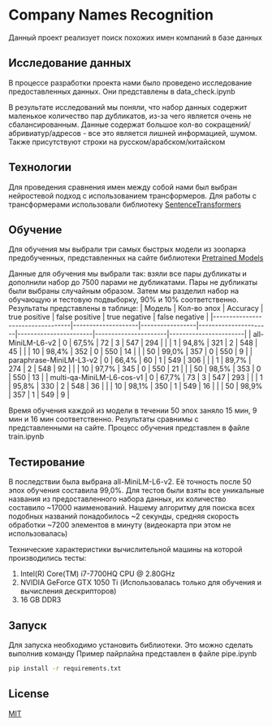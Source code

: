 # Company Names Recognition

Данный проект реализует поиск похожих имен компаний в базе данных

## Исследование данных
В процессе разработки проекта нами было проведено исследование предоставленных данных. Они представлены в data_check.ipynb

В результате исследований мы поняли, что набор данных содержит маленькое количество пар дубликатов, из-за чего является очень не сбалансированным. Данные содержат большое кол-во сокращений/абривиатур/адресов - все это является лишней информацией, шумом. Также присутствуют строки на русском/арабском/китайском 

## Технологии
Для проведения сравнения имен между собой нами был выбран нейростевой подход с использованием трансформеров.
Для работы с трансформерами использовали библиотеку [SentenceTransformers](https://www.sbert.net/index.html)

## Обучение
Для обучения мы выбрали три самых быстрых модели из зоопарка предобученных, представленных на сайте библиотеки [Pretrained Models](https://www.sbert.net/docs/pretrained_models.html)

Данные для обучения мы выбрали так: взяли все пары дубликаты и дополнили набор до 7500 парами не дубликатами. Пары не дубликаты были выбраны случайным образом. Затем мы разделил набор на обучающую и тестовую подвыборку, 90% и 10% соответственно. Результаты представлены в таблице:
|     Модель                       |     Кол-во эпох    |     Accuracy    |     true positive    |     false positive    |     true negative    |     false negative    |
|----------------------------------|--------------------|-----------------|----------------------|-----------------------|----------------------|-----------------------|
|     all-MiniLM-L6-v2             |     0              |     67,5%       |     72               |     3                 |     547              |     294               |
|                                  |     1              |     94,8%       |     321              |     2                 |     548              |     45                |
|                                  |     10             |     98,4%       |     352              |     0                 |     550              |     14                |
|                                  |     50             |     99,0%       |     357              |     0                 |     550              |     9                 |
|     paraphrase-MiniLM-L3-v2      |     0              |     66,4%       |     60               |     1                 |     549              |     306               |
|                                  |     1              |     89,7%       |     274              |     2                 |     548              |     92                |
|                                  |     10             |     97,7%       |     345              |     0                 |     550              |     21                |
|                                  |     50             |     98,5%       |     353              |     0                 |     550              |     13                |
|     multi-qa-MiniLM-L6-cos-v1    |     0              |     67,7%       |     73               |     3                 |     547              |     293               |
|                                  |     1              |     95,8%       |     330              |     2                 |     548              |     36                |
|                                  |     10             |     98,1%       |     350              |     1                 |     549              |     16                |
|                                  |     50             |     98,9%       |     357              |     1                 |     549              |     9                 |

Время обучения каждой из модели в течении 50 эпох заняло 15 мин, 9 мин и 16 мин соответственно. Результаты сравнимы с представленными на сайте.
Процесс обучения представлен в файле train.ipynb

## Тестирование

В последствии была выбрана all-MiniLM-L6-v2. Её точность после 50 эпох обучения составила 99,0%. 
Для тестов были взяты все уникальные названия из предоставленного набора данных, их количество составило ~17000 наименований. Нашему алгоритму для поиска всех подобных названий понадобилось ~2 секунды, средняя скорость обработки ~7200 элементов в минуту (видеокарта при этом не использовалась)

Технические характеристики вычислительной машины на которой производились тесты: 
1. Intel(R) Core(TM) i7-7700HQ CPU @ 2.80GHz
2. NVIDIA GeForce GTX 1050 Ti (Использовалась только для обучения и вычисления дескрипторов)
3. 16 GB DDR3


## Запуск

Для запуска необходимо установить библиотеки. Это можно сделать выполнив команду
Пример пайрлайна представлен в файле pipe.ipynb

```bash
pip install -r requirements.txt
```
## License
[MIT](https://choosealicense.com/licenses/mit/)
